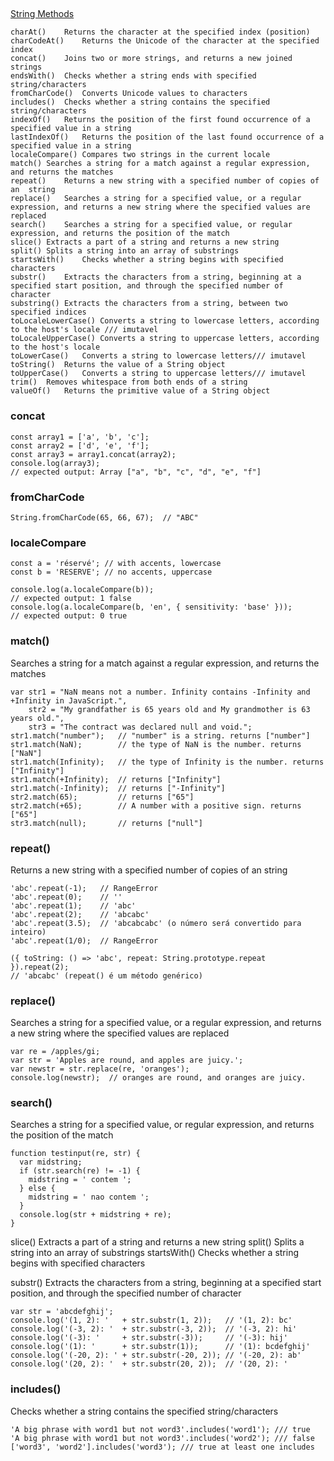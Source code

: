 ##

[String Methods](https://github.com/luizrosalba/resumo/blob/master/javascript.md#string-methods)

```
charAt()	Returns the character at the specified index (position)
charCodeAt()	Returns the Unicode of the character at the specified index
concat()	Joins two or more strings, and returns a new joined strings
endsWith()	Checks whether a string ends with specified string/characters
fromCharCode()	Converts Unicode values to characters
includes()	Checks whether a string contains the specified string/characters
indexOf()	Returns the position of the first found occurrence of a specified value in a string
lastIndexOf()	Returns the position of the last found occurrence of a specified value in a string
localeCompare()	Compares two strings in the current locale
match()	Searches a string for a match against a regular expression, and returns the matches
repeat()	Returns a new string with a specified number of copies of an  string
replace()	Searches a string for a specified value, or a regular expression, and returns a new string where the specified values are replaced
search()	Searches a string for a specified value, or regular expression, and returns the position of the match
slice()	Extracts a part of a string and returns a new string
split()	Splits a string into an array of substrings
startsWith()	Checks whether a string begins with specified characters
substr()	Extracts the characters from a string, beginning at a specified start position, and through the specified number of character
substring()	Extracts the characters from a string, between two specified indices
toLocaleLowerCase()	Converts a string to lowercase letters, according to the host's locale /// imutavel
toLocaleUpperCase()	Converts a string to uppercase letters, according to the host's locale
toLowerCase()	Converts a string to lowercase letters/// imutavel
toString()	Returns the value of a String object
toUpperCase()	Converts a string to uppercase letters/// imutavel
trim()	Removes whitespace from both ends of a string
valueOf()	Returns the primitive value of a String object
```

### concat

```JS
const array1 = ['a', 'b', 'c'];
const array2 = ['d', 'e', 'f'];
const array3 = array1.concat(array2);
console.log(array3);
// expected output: Array ["a", "b", "c", "d", "e", "f"]
```

### fromCharCode

```Js
String.fromCharCode(65, 66, 67);  // "ABC"
```

### localeCompare

```JS
const a = 'réservé'; // with accents, lowercase
const b = 'RESERVE'; // no accents, uppercase

console.log(a.localeCompare(b));
// expected output: 1 false
console.log(a.localeCompare(b, 'en', { sensitivity: 'base' }));
// expected output: 0 true
```

### match()

Searches a string for a match against a regular expression, and returns the matches

```JS
var str1 = "NaN means not a number. Infinity contains -Infinity and +Infinity in JavaScript.",
    str2 = "My grandfather is 65 years old and My grandmother is 63 years old.",
    str3 = "The contract was declared null and void.";
str1.match("number");   // "number" is a string. returns ["number"]
str1.match(NaN);        // the type of NaN is the number. returns ["NaN"]
str1.match(Infinity);   // the type of Infinity is the number. returns ["Infinity"]
str1.match(+Infinity);  // returns ["Infinity"]
str1.match(-Infinity);  // returns ["-Infinity"]
str2.match(65);         // returns ["65"]
str2.match(+65);        // A number with a positive sign. returns ["65"]
str3.match(null);       // returns ["null"]
```

### repeat()

Returns a new string with a specified number of copies of an string

```JS
'abc'.repeat(-1);   // RangeError
'abc'.repeat(0);    // ''
'abc'.repeat(1);    // 'abc'
'abc'.repeat(2);    // 'abcabc'
'abc'.repeat(3.5);  // 'abcabcabc' (o número será convertido para inteiro)
'abc'.repeat(1/0);  // RangeError

({ toString: () => 'abc', repeat: String.prototype.repeat }).repeat(2);
// 'abcabc' (repeat() é um método genérico)
```

### replace()

Searches a string for a specified value, or a regular expression, and returns a new string where the specified values are replaced

```JS
var re = /apples/gi;
var str = 'Apples are round, and apples are juicy.';
var newstr = str.replace(re, 'oranges');
console.log(newstr);  // oranges are round, and oranges are juicy.
```

### search()

Searches a string for a specified value, or regular expression, and returns the position of the match

```JS
function testinput(re, str) {
  var midstring;
  if (str.search(re) != -1) {
    midstring = ' contem ';
  } else {
    midstring = ' nao contem ';
  }
  console.log(str + midstring + re);
}
```

slice() Extracts a part of a string and returns a new string
split() Splits a string into an array of substrings
startsWith() Checks whether a string begins with specified characters

substr() Extracts the characters from a string, beginning at a specified start position, and through the specified number of character

```JS
var str = 'abcdefghij';
console.log('(1, 2): '   + str.substr(1, 2));   // '(1, 2): bc'
console.log('(-3, 2): '  + str.substr(-3, 2));  // '(-3, 2): hi'
console.log('(-3): '     + str.substr(-3));     // '(-3): hij'
console.log('(1): '      + str.substr(1));      // '(1): bcdefghij'
console.log('(-20, 2): ' + str.substr(-20, 2)); // '(-20, 2): ab'
console.log('(20, 2): '  + str.substr(20, 2));  // '(20, 2): '
```

### includes()

Checks whether a string contains the specified string/characters

```JS
'A big phrase with word1 but not word3'.includes('word1'); /// true
'A big phrase with word1 but not word3'.includes('word2'); /// false
['word3', 'word2'].includes('word3'); /// true at least one includes
```
